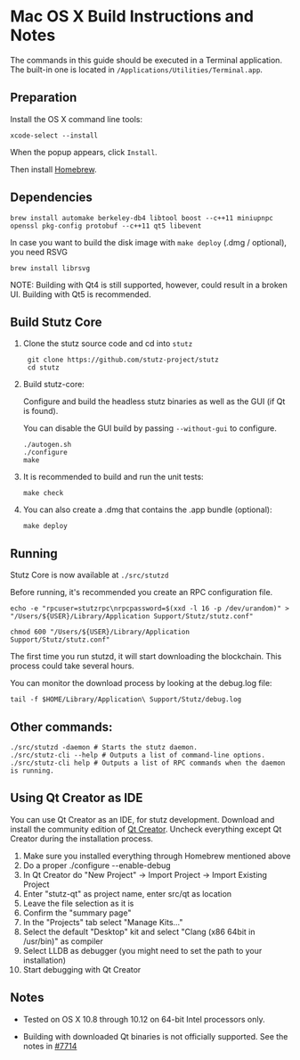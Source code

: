 Mac OS X Build Instructions and Notes
====================================
The commands in this guide should be executed in a Terminal application.
The built-in one is located in `/Applications/Utilities/Terminal.app`.

Preparation
-----------
Install the OS X command line tools:

`xcode-select --install`

When the popup appears, click `Install`.

Then install [Homebrew](http://brew.sh).

Dependencies
----------------------

    brew install automake berkeley-db4 libtool boost --c++11 miniupnpc openssl pkg-config protobuf --c++11 qt5 libevent

In case you want to build the disk image with `make deploy` (.dmg / optional), you need RSVG

    brew install librsvg

NOTE: Building with Qt4 is still supported, however, could result in a broken UI. Building with Qt5 is recommended.

Build Stutz Core
------------------------

1. Clone the stutz source code and cd into `stutz`

        git clone https://github.com/stutz-project/stutz
        cd stutz

2.  Build stutz-core:

    Configure and build the headless stutz binaries as well as the GUI (if Qt is found).

    You can disable the GUI build by passing `--without-gui` to configure.

        ./autogen.sh
        ./configure
        make

3.  It is recommended to build and run the unit tests:

        make check

4.  You can also create a .dmg that contains the .app bundle (optional):

        make deploy

Running
-------

Stutz Core is now available at `./src/stutzd`

Before running, it's recommended you create an RPC configuration file.

    echo -e "rpcuser=stutzrpc\nrpcpassword=$(xxd -l 16 -p /dev/urandom)" > "/Users/${USER}/Library/Application Support/Stutz/stutz.conf"

    chmod 600 "/Users/${USER}/Library/Application Support/Stutz/stutz.conf"

The first time you run stutzd, it will start downloading the blockchain. This process could take several hours.

You can monitor the download process by looking at the debug.log file:

    tail -f $HOME/Library/Application\ Support/Stutz/debug.log

Other commands:
-------

    ./src/stutzd -daemon # Starts the stutz daemon.
    ./src/stutz-cli --help # Outputs a list of command-line options.
    ./src/stutz-cli help # Outputs a list of RPC commands when the daemon is running.

Using Qt Creator as IDE
------------------------
You can use Qt Creator as an IDE, for stutz development.
Download and install the community edition of [Qt Creator](https://www.qt.io/download/).
Uncheck everything except Qt Creator during the installation process.

1. Make sure you installed everything through Homebrew mentioned above
2. Do a proper ./configure --enable-debug
3. In Qt Creator do "New Project" -> Import Project -> Import Existing Project
4. Enter "stutz-qt" as project name, enter src/qt as location
5. Leave the file selection as it is
6. Confirm the "summary page"
7. In the "Projects" tab select "Manage Kits..."
8. Select the default "Desktop" kit and select "Clang (x86 64bit in /usr/bin)" as compiler
9. Select LLDB as debugger (you might need to set the path to your installation)
10. Start debugging with Qt Creator

Notes
-----

* Tested on OS X 10.8 through 10.12 on 64-bit Intel processors only.

* Building with downloaded Qt binaries is not officially supported. See the notes in [#7714](https://github.com/bitcoin/bitcoin/issues/7714)
